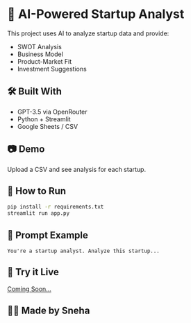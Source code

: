 # 🚀 AI-Powered Startup Analyst

This project uses AI to analyze startup data and provide:
- SWOT Analysis
- Business Model
- Product-Market Fit
- Investment Suggestions

## 🛠️ Built With
- GPT-3.5 via OpenRouter
- Python + Streamlit
- Google Sheets / CSV

## 📷 Demo
Upload a CSV and see analysis for each startup.

## 📂 How to Run
```bash
pip install -r requirements.txt
streamlit run app.py
```

## 🧠 Prompt Example
```
You're a startup analyst. Analyze this startup...
```

## 🔗 Try it Live
[Coming Soon...](https://startupanalyst.streamlit.app/)

## 🙋‍♀️ Made by Sneha
